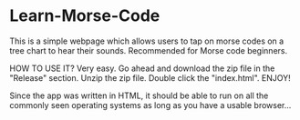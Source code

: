 # Learn-Morse-Code
This is a simple webpage which allows users to tap on morse codes on a tree chart to hear their sounds. Recommended for Morse code beginners. 

HOW TO USE IT?
Very easy. 
Go ahead and download the zip file in the "Release" section. 
Unzip the zip file. 
Double click the "index.html".
ENJOY!

Since the app was written in HTML, it should be able to run on all the commonly seen operating systems as long as you have a usable browser... 

